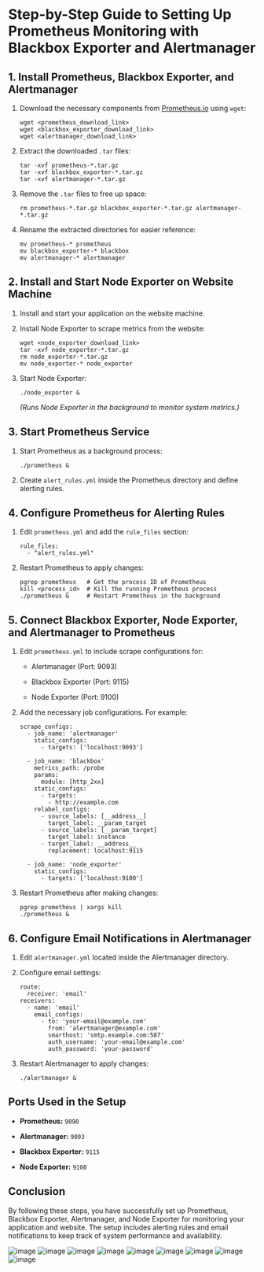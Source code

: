 Step-by-Step Guide to Setting Up Prometheus Monitoring with Blackbox Exporter and Alertmanager
==============================================================================================

1\. Install Prometheus, Blackbox Exporter, and Alertmanager
-----------------------------------------------------------

1.  Download the necessary components from [Prometheus.io](https://prometheus.io) using `wget`:

    ```
    wget <prometheus_download_link>
    wget <blackbox_exporter_download_link>
    wget <alertmanager_download_link>
    ```

2.  Extract the downloaded `.tar` files:

    ```
    tar -xvf prometheus-*.tar.gz
    tar -xvf blackbox_exporter-*.tar.gz
    tar -xvf alertmanager-*.tar.gz
    ```

3.  Remove the `.tar` files to free up space:

    ```
    rm prometheus-*.tar.gz blackbox_exporter-*.tar.gz alertmanager-*.tar.gz
    ```

4.  Rename the extracted directories for easier reference:

    ```
    mv prometheus-* prometheus
    mv blackbox_exporter-* blackbox
    mv alertmanager-* alertmanager
    ```

2\. Install and Start Node Exporter on Website Machine
------------------------------------------------------

1.  Install and start your application on the website machine.

2.  Install Node Exporter to scrape metrics from the website:

    ```
    wget <node_exporter_download_link>
    tar -xvf node_exporter-*.tar.gz
    rm node_exporter-*.tar.gz
    mv node_exporter-* node_exporter
    ```

3.  Start Node Exporter:

    ```
    ./node_exporter &
    ```

    *(Runs Node Exporter in the background to monitor system metrics.)*

3\. Start Prometheus Service
----------------------------

1.  Start Prometheus as a background process:

    ```
    ./prometheus &
    ```

2.  Create `alert_rules.yml` inside the Prometheus directory and define alerting rules.

4\. Configure Prometheus for Alerting Rules
-------------------------------------------

1.  Edit `prometheus.yml` and add the `rule_files` section:

    ```
    rule_files:
      - "alert_rules.yml"
    ```

2.  Restart Prometheus to apply changes:

    ```
    pgrep prometheus   # Get the process ID of Prometheus
    kill <process_id>  # Kill the running Prometheus process
    ./prometheus &     # Restart Prometheus in the background
    ```

5\. Connect Blackbox Exporter, Node Exporter, and Alertmanager to Prometheus
----------------------------------------------------------------------------

1.  Edit `prometheus.yml` to include scrape configurations for:

    -   Alertmanager (Port: 9093)

    -   Blackbox Exporter (Port: 9115)

    -   Node Exporter (Port: 9100)

2.  Add the necessary job configurations. For example:

    ```
    scrape_configs:
      - job_name: 'alertmanager'
        static_configs:
          - targets: ['localhost:9093']

      - job_name: 'blackbox'
        metrics_path: /probe
        params:
          module: [http_2xx]
        static_configs:
          - targets:
            - http://example.com
        relabel_configs:
          - source_labels: [__address__]
            target_label: __param_target
          - source_labels: [__param_target]
            target_label: instance
          - target_label: __address__
            replacement: localhost:9115

      - job_name: 'node_exporter'
        static_configs:
          - targets: ['localhost:9100']
    ```

3.  Restart Prometheus after making changes:

    ```
    pgrep prometheus | xargs kill
    ./prometheus &
    ```

6\. Configure Email Notifications in Alertmanager
-------------------------------------------------

1.  Edit `alertmanager.yml` located inside the Alertmanager directory.

2.  Configure email settings:

    ```
    route:
      receiver: 'email'
    receivers:
      - name: 'email'
        email_configs:
          - to: 'your-email@example.com'
            from: 'alertmanager@example.com'
            smarthost: 'smtp.example.com:587'
            auth_username: 'your-email@example.com'
            auth_password: 'your-password'
    ```

3.  Restart Alertmanager to apply changes:

    ```
    ./alertmanager &
    ```

Ports Used in the Setup
-----------------------

-   **Prometheus:** `9090`

-   **Alertmanager:** `9093`

-   **Blackbox Exporter:** `9115`

-   **Node Exporter:** `9100`

Conclusion
----------

By following these steps, you have successfully set up Prometheus, Blackbox Exporter, Alertmanager, and Node Exporter for monitoring your application and website. The setup includes alerting rules and email notifications to keep track of system performance and availability.



![image](https://github.com/user-attachments/assets/d41e8eb7-f8fe-419a-8c7e-39d49f4f3e55)
![image](https://github.com/user-attachments/assets/82d65e3f-6741-4039-a640-7cc79c6c2a1d)
![image](https://github.com/user-attachments/assets/04605db5-0661-43e0-a2e5-926074fd9e36)
![image](https://github.com/user-attachments/assets/75d486a3-472e-4893-86e1-ed5dadbc1539)
![image](https://github.com/user-attachments/assets/309a93f4-1bd1-4f0d-b66c-fd4e987ea899)
![image](https://github.com/user-attachments/assets/bf3ea4f0-ea06-4e68-b006-2e1738055eac)
![image](https://github.com/user-attachments/assets/3cfb9043-2cca-463f-a505-8a3f26c2b35b)
![image](https://github.com/user-attachments/assets/df82af12-5911-42e4-aad0-fc17b8dca422)
![image](https://github.com/user-attachments/assets/755560bc-1d8a-4b1e-82c8-b54cf82a46cc)
